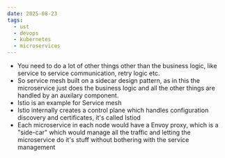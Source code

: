 ```yaml
---
date: 2025-08-23
tags:
  - ust
  - devops
  - kubernetes
  - microservices
---
```

- You need to do a lot of other things other than the business logic, like service to service communication, retry logic etc. 
- So service mesh built on a sidecar design pattern, as in this the microservice just does the business logic and all the other things are handled by an auxilary component.
- Istio is an example for Service mesh 
- Istio internally creates a control plane which handles configuration discovery and certificates, it's called Istiod 
- Each microservice in each node would have a Envoy proxy, which is a "side-car" which would manage all the traffic and letting the microservice do it's stuff without bothering with the service management 

